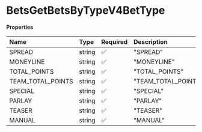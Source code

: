 # BetsGetBetsByTypeV4BetType

**Properties**

| Name              | Type   | Required | Description         |
| :---------------- | :----- | :------- | :------------------ |
| SPREAD            | string | ✅       | "SPREAD"            |
| MONEYLINE         | string | ✅       | "MONEYLINE"         |
| TOTAL_POINTS      | string | ✅       | "TOTAL_POINTS"      |
| TEAM_TOTAL_POINTS | string | ✅       | "TEAM_TOTAL_POINTS" |
| SPECIAL           | string | ✅       | "SPECIAL"           |
| PARLAY            | string | ✅       | "PARLAY"            |
| TEASER            | string | ✅       | "TEASER"            |
| MANUAL            | string | ✅       | "MANUAL"            |

<!-- This file was generated by liblab | https://liblab.com/ -->
